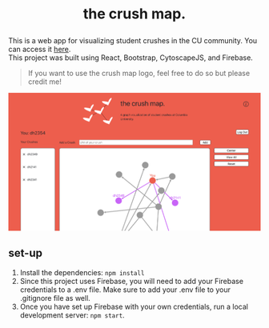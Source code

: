 # <p align="center"> the crush map. </p>

This is a web app for visualizing student crushes in the CU community. You can access it [here](https://cu-crush-map.herokuapp.com/). <br>
This project was built using React, Bootstrap, CytoscapeJS, and Firebase.

> If you want to use the crush map logo, feel free to do so but please credit me!

![](/public/web-screenshot.png)

## set-up
1. Install the dependencies: `npm install`
2. Since this project uses Firebase, you will need to add your Firebase credentials to a .env file. Make sure to add your .env file to your .gitignore file as well. 
3. Once you have set up Firebase with your own credentials, run a local development server: `npm start`.
